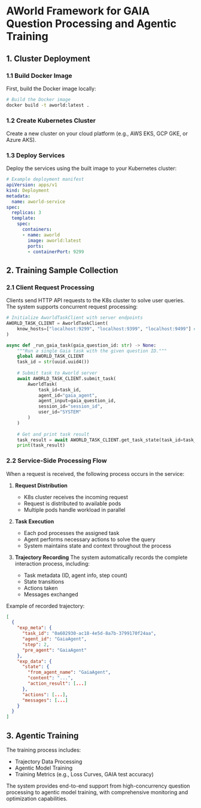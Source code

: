 # AWorld Framework for GAIA Question Processing and Agentic Training

## 1. Cluster Deployment

### 1.1 Build Docker Image
First, build the Docker image locally:
```bash
# Build the Docker image
docker build -t aworld:latest .
```

### 1.2 Create Kubernetes Cluster
Create a new cluster on your cloud platform (e.g., AWS EKS, GCP GKE, or Azure AKS).

### 1.3 Deploy Services
Deploy the services using the built image to your Kubernetes cluster:
```yaml
# Example deployment manifest
apiVersion: apps/v1
kind: Deployment
metadata:
  name: aworld-service
spec:
  replicas: 3
  template:
    spec:
      containers:
      - name: aworld
        image: aworld:latest
        ports:
        - containerPort: 9299
```

## 2. Training Sample Collection

### 2.1 Client Request Processing
Clients send HTTP API requests to the K8s cluster to solve user queries. The system supports concurrent request processing:

```python
# Initialize AworldTaskClient with server endpoints
AWORLD_TASK_CLIENT = AworldTaskClient(
    know_hosts=["localhost:9299", "localhost:9399", "localhost:9499"] # For k8s cluster services, only the cluster address needs to be set
)

async def _run_gaia_task(gaia_question_id: str) -> None:
    """Run a single Gaia task with the given question ID."""
    global AWORLD_TASK_CLIENT
    task_id = str(uuid.uuid4())
    
    # Submit task to Aworld server
    await AWORLD_TASK_CLIENT.submit_task(
        AworldTask(
            task_id=task_id,
            agent_id="gaia_agent",
            agent_input=gaia_question_id,
            session_id="session_id",
            user_id="SYSTEM"
        )
    )
    
    # Get and print task result
    task_result = await AWORLD_TASK_CLIENT.get_task_state(task_id=task_id)
    print(task_result)
```

### 2.2 Service-Side Processing Flow
When a request is received, the following process occurs in the service:

1. **Request Distribution**
   - K8s cluster receives the incoming request
   - Request is distributed to available pods
   - Multiple pods handle workload in parallel

2. **Task Execution**
   - Each pod processes the assigned task
   - Agent performs necessary actions to solve the query
   - System maintains state and context throughout the process

3. **Trajectory Recording**
   The system automatically records the complete interaction process, including:
   - Task metadata (ID, agent info, step count)
   - State transitions
   - Actions taken
   - Messages exchanged

Example of recorded trajectory:
```json
[
  {
    "exp_meta": {
      "task_id": "0a602930-ac18-4e5d-8a7b-3799170f24aa",
      "agent_id": "GaiaAgent",
      "step": 2,
      "pre_agent": "GaiaAgent"
    },
    "exp_data": {
      "state": {
        "from_agent_name": "GaiaAgent",
        "content": "...",
        "action_result": [...]
      },
      "actions": [...],
      "messages": [...]
    }
  }
]
```

## 3. Agentic Training

The training process includes:
- Trajectory Data Processing
- Agentic Model Training
- Training Metrics (e.g., Loss Curves, GAIA test accuracy)

The system provides end-to-end support from high-concurrency question processing to agentic model training, with comprehensive monitoring and optimization capabilities.